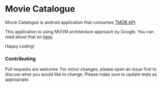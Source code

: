 # Movie Catalogue

Movie Catalogue is android application that consumes [TMDB API](https://www.themoviedb.org/).

This application is using MVVM architecture approach by Google. You can read about that on [here](https://developer.android.com/jetpack/guide).

Happy coding! 


### Contributing
Pull requests are welcome. For minor changes, please open an issue first to discuss what you would like to change. Please make sure to update tests as appropriate.

